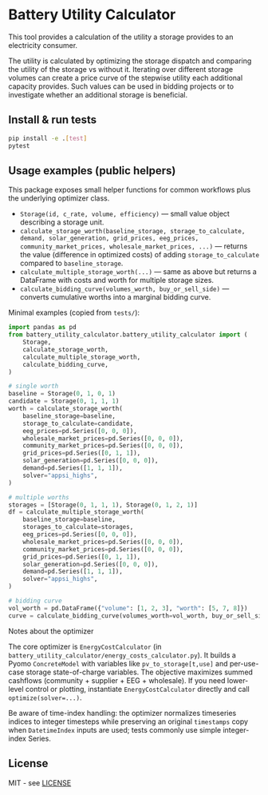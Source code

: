 <!--
SPDX-FileCopyrightText: Christoph Komanns, Florian Maurer

SPDX-License-Identifier: MIT
-->

# Battery Utility Calculator

This tool provides a calculation of the utility a storage provides to an electricity consumer.

The utility is calculated by optimizing the storage dispatch and comparing the utility of the storage vs without it.
Iterating over different storage volumes can create a price curve of the stepwise utility each additional capacity provides.
Such values can be used in bidding projects or to investigate whether an additional storage is beneficial.

## Install & run tests

```sh
pip install -e .[test]
pytest
```

## Usage examples (public helpers)

This package exposes small helper functions for common workflows plus the underlying optimizer class.

- `Storage(id, c_rate, volume, efficiency)` — small value object describing a storage unit.
- `calculate_storage_worth(baseline_storage, storage_to_calculate, demand, solar_generation, grid_prices, eeg_prices, community_market_prices, wholesale_market_prices, ...)` — returns the value (difference in optimized costs) of adding `storage_to_calculate` compared to `baseline_storage`.
- `calculate_multiple_storage_worth(...)` — same as above but returns a DataFrame with costs and worth for multiple storage sizes.
- `calculate_bidding_curve(volumes_worth, buy_or_sell_side)` — converts cumulative worths into a marginal bidding curve.

Minimal examples (copied from `tests/`):

```py
import pandas as pd
from battery_utility_calculator.battery_utility_calculator import (
    Storage,
    calculate_storage_worth,
    calculate_multiple_storage_worth,
    calculate_bidding_curve,
)

# single worth
baseline = Storage(0, 1, 0, 1)
candidate = Storage(0, 1, 1, 1)
worth = calculate_storage_worth(
    baseline_storage=baseline,
    storage_to_calculate=candidate,
    eeg_prices=pd.Series([0, 0, 0]),
    wholesale_market_prices=pd.Series([0, 0, 0]),
    community_market_prices=pd.Series([0, 0, 0]),
    grid_prices=pd.Series([0, 1, 1]),
    solar_generation=pd.Series([0, 0, 0]),
    demand=pd.Series([1, 1, 1]),
    solver="appsi_highs",
)

# multiple worths
storages = [Storage(0, 1, 1, 1), Storage(0, 1, 2, 1)]
df = calculate_multiple_storage_worth(
    baseline_storage=baseline,
    storages_to_calculate=storages,
    eeg_prices=pd.Series([0, 0, 0]),
    wholesale_market_prices=pd.Series([0, 0, 0]),
    community_market_prices=pd.Series([0, 0, 0]),
    grid_prices=pd.Series([0, 1, 1]),
    solar_generation=pd.Series([0, 0, 0]),
    demand=pd.Series([1, 1, 1]),
    solver="appsi_highs",
)

# bidding curve
vol_worth = pd.DataFrame({"volume": [1, 2, 3], "worth": [5, 7, 8]})
curve = calculate_bidding_curve(volumes_worth=vol_worth, buy_or_sell_side="buyer")
```

Notes about the optimizer

The core optimizer is `EnergyCostCalculator` (in `battery_utility_calculator/energy_costs_calculator.py`). It builds a Pyomo `ConcreteModel` with variables like `pv_to_storage[t,use]` and per-use-case storage state-of-charge variables. The objective maximizes summed cashflows (community + supplier + EEG + wholesale). If you need lower-level control or plotting, instantiate `EnergyCostCalculator` directly and call `optimize(solver=...)`.

Be aware of time-index handling: the optimizer normalizes timeseries indices to integer timesteps while preserving an original `timestamps` copy when `DatetimeIndex` inputs are used; tests commonly use simple integer-index Series.

## License
MIT - see [LICENSE](./LICENSE)
